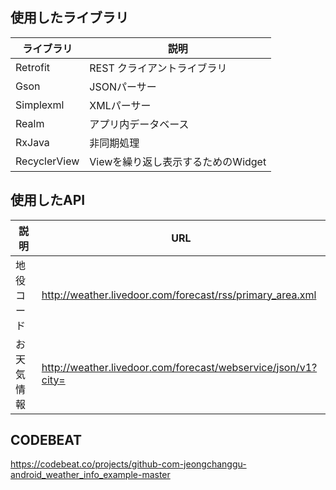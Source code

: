 ## 使用したライブラリ    

| ライブラリ  | 説明 |
|---|---|
| Retrofit  |  REST クライアントライブラリ  | 
| Gson  | JSONパーサー  | 
| Simplexml  | XMLパーサー  | 
| Realm  | アプリ内データベース  | 
| RxJava  | 非同期処理  | 
| RecyclerView  | Viewを繰り返し表示するためのWidget  |  

## 使用したAPI  
| 説明  | URL |
|---|---|
| 地役コード  |  http://weather.livedoor.com/forecast/rss/primary_area.xml  | 
| お天気情報  | http://weather.livedoor.com/forecast/webservice/json/v1?city=  |   


## CODEBEAT  
https://codebeat.co/projects/github-com-jeongchanggu-android_weather_info_example-master
